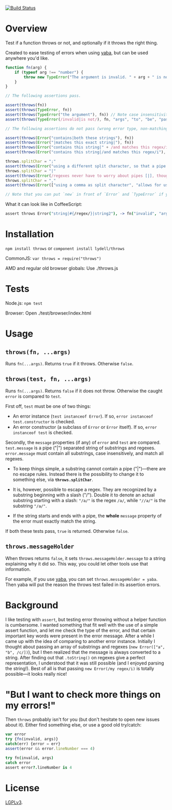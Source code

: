 [![Build Status](https://travis-ci.org/lydell/throws.png?branch=master)](https://travis-ci.org/lydell/throws)

Overview
========

Test if a function throws or not, and optionally if it throws the right thing.

Created to ease testing of errors when using [yaba], but can be used anywhere you'd like.

```javascript
function fn(arg) {
	if (typeof arg !== "number") {
		throw new TypeError("The argument is invalid. " + arg + " is not a number.")
	}
}

// The following assertions pass.

assert(throws(fn))
assert(throws(TypeError, fn))
assert(throws(TypeError("the argument"), fn)) // Note case insensitivity.
assert(throws(TypeError(/invalid|is not/), fn, "args", "to", "be", "passed", "to", fn))

// The following assertions do not pass (wrong error type, non-matching message).

assert(throws(Error("contains|both these strings"), fn))
assert(throws(Error("|matches this exact string|"), fn))
assert(throws(Error("contains this string|" + /and matches this regex/i), fn))
assert(throws(Error("contains this string|/and matches this regex/i"), fn))

throws.splitChar = ";"
assert(throws(Error("using a different split character, so that a pipe (|) can be matched"), fn))
throws.splitChar = "|"
assert(throws(Error(/regexes never have to worry about pipes [|], though/), fn))
throws.splitChar = ","
assert(throws(Error(["using a comma as split character", "allows for using", /an array/]), fn))

// Note that you can put `new` in front of `Error` and `TypeError` if you think that reads better.
```

What it can look like in CoffeeScript:

```coffeescript
assert throws Error("string|#{/regex/}|string2"), -> fn("invalid", "args")
```

[yaba]: https://github.com/lydell/yaba


Installation
============

`npm install throws` or `component install lydell/throws`

CommonJS: `var throws = require("throws")`

AMD and regular old browser globals: Use ./throws.js


Tests
=====

Node.js: `npm test`

Browser: Open ./test/browser/index.html


Usage
=====

`throws(fn, ...args)`
---------------------

Runs `fn(...args)`. Returns `true` if it throws. Otherwise `false`.

`throws(test, fn, ...args)`
---------------------------

Runs `fn(...args)`. Returns `false` if it does not throw. Otherwise the caught `error` is compared
to `test`.

First off, `test` must be one of two things:

  - An error instance (`test instanceof Error`). If so, `error instanceof test.constructor` is
    checked.
  - An error constructor (a subclass of `Error` or `Error` itself). If so, `error instanceof test`
    is checked.

Secondly, the `message` properties (if any) of `error` and `test` are compared. `test.message` is a
pipe ("|") separated string of substrings and regexes. `error.message` must contain all substrings,
case insensitively, and match all regexes.

  - To keep things simple, a substring cannot contain a pipe ("|")—there are no escape rules.
    Instead there is the possibility to change it to something else, via **`throws.splitChar`**.

  - It is, however, possible to escape a regex. They are recognized by a substring beginning with a
    slash ("/"). Double it to denote an actual substring starting with a slash: `"/a/"` is the regex
    `/a/`, while `"//a/"` is the substring `"/a/"`.

  - If the string starts and ends with a pipe, the **whole** `message` property of the error must
    exactly match the string.

If both these tests pass, `true` is returned. Otherwise `false`.

`throws.messageHolder`
----------------------

When throws returns `false`, it sets `throws.messageHolder.message` to a string explaining why it
did so. This way, you could let other tools use that information.

For example, if you use [yaba], you can set `throws.messageHolder = yaba`. Then yaba will put the
reason the throws test failed in its assertion errors.


Background
==========

I like testing with `assert`, but testing error throwing without a helper function is cumbersome. I
wanted something that fit well with the use of a simple assert function, and let me check the type
of the error, and that certain important key words were present in the error message. After a while
I came up with the idea of comparing to another error instance. Initially I thought about passing an
array of substrings and regexes (`new Error(["a", "b", /c/])`), but I then realized that the message
is always converted to a string. After finding out that `.toString()` on regexes give a perfect
representation, I understood that it was still possible (and I enjoyed parsing the string!). Best of
all is that passing `new Error(/my regex/i)` is totally possible—it looks really nice!


"But I want to check more things on my errors!"
===============================================

Then `throws` probably isn't for you (but don't hesitate to open new issues about it). Either find
something else, or use a good old try/catch:

```javascript
var error
try {fn(invalid, args)}
catch(err) {error = err}
assert(error && error.lineNumber === 4)
```

```coffeescript
try fn(invalid, args)
catch error
assert error?.lineNumber is 4
```


License
=======

[LGPLv3](COPYING).
